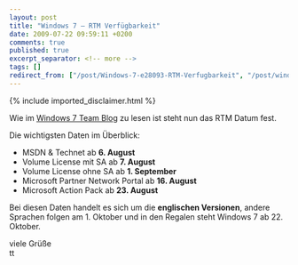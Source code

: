 ```yaml
---
layout: post
title: "Windows 7 – RTM Verfügbarkeit"
date: 2009-07-22 09:59:11 +0200
comments: true
published: true
excerpt_separator: <!-- more -->
tags: []
redirect_from: ["/post/Windows-7-e28093-RTM-Verfugbarkeit", "/post/windows-7-e28093-rtm-verfugbarkeit"]
---
```

<!-- more -->
{% include imported_disclaimer.html %}
<p>Wie im <a href="http://windowsteamblog.com/blogs/windows7/archive/2009/07/21/when-will-you-get-windows-7-rtm.aspx">Windows 7 Team Blog</a> zu lesen ist steht nun das RTM Datum fest.</p>  <p>Die wichtigsten Daten im Überblick:</p>  <ul>   <li>MSDN &amp; Technet ab <strong>6. August</strong>&#160;</li>    <li>Volume License mit SA ab <strong>7. August</strong></li>    <li>Volume License ohne SA ab <strong>1. September</strong></li>    <li>Microsoft Partner Network Portal ab <strong>16. August</strong></li>    <li>Microsoft Action Pack ab <strong>23. August</strong></li> </ul>  <p>Bei diesen Daten handelt es sich um die <strong>englischen Versionen</strong>, andere Sprachen folgen am 1. Oktober und in den Regalen steht Windows 7 ab 22. Oktober.</p>  <p>viele Grüße    <br />tt</p>
